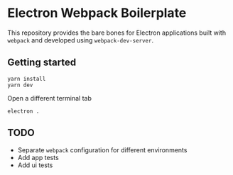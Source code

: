 # Electron Webpack Boilerplate

This repository provides the bare bones for Electron applications built with `webpack` and developed using `webpack-dev-server`.

## Getting started

```
yarn install
yarn dev
```

Open a different terminal tab

```
electron .
```

## TODO

- Separate `webpack` configuration for different environments
- Add app tests
- Add ui tests
